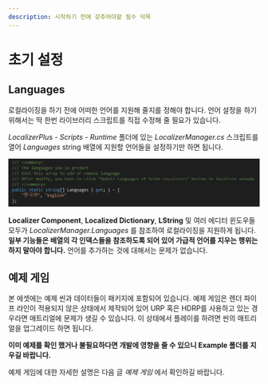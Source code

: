 ```yaml
---
description: 시작하기 전에 갖추어야할 필수 덕목
---
```


# 초기 설정

## Languages

로컬라이징을 하기 전에 어떠한 언어를 지원해 줄지를 정해야 합니다. 언어 설정을 하기 위해서는 딱 한번 라이브러리 스크립트를 직접 수정해 줄 필요가 있습니다.

_LocalizerPlus - Scripts - Runtime_ 폴더에 있는 _LocalizerManager.cs_ 스크립트를 열어 _Languages_ string 배열에 지원할 언어들을 설정하기만 하면 됩니다.

![&#xC138;&#xC0C1;&#xC5D0;! &#xC774;&#xAC83;&#xB9CC; &#xBC14;&#xAFB8;&#xBA74; &#xB41C;&#xB2E4;&#xACE0;? &#xB9D9;&#xC18C;&#xC0AC;!](.gitbook/assets/initial_settings_languages.png)

**Localizer Component**, **Localized Dictionary**, **LString** 및 여러 에디터 윈도우들 모두가 _LocalizerManager.Languages_ 를 참조하여 로컬라이징을 지원하게 됩니다. **일부 기능들은 배열의 각 인덱스들을 참조하도록 되어 있어 가급적 언어를 지우는 행위는 하지 말아야 합니다.** 언어를 추가하는 것에 대해서는 문제가 없습니다.

## 예제 게임

본 에셋에는 예제 씬과 데이터들이 패키지에 포함되어 있습니다. 예제 게임은 렌더 파이프 라인이 적용되지 않은 상태에서 제작되어 있어 URP 혹은 HDRP를 사용하고 있는 경우라면 매트리얼에 문제가 생길 수 있습니다. 이 상태에서 플레이를 하려면 씬의 매트리얼을 업그레이드 하면 됩니다.

**이미 예제를 확인 했거나 불필요하다면 개발에 영향을 줄 수 있으니 Example 폴더를 지우길 바랍니다.**

예제 게임에 대한 자세한 설명은 다음 글 _예제 게임_ 에서 확인하길 바랍니다.

